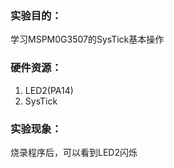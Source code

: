 ### 实验目的：

学习MSPM0G3507的SysTick基本操作

### 硬件资源：

1. LED2(PA14)
2. SysTick

### 实验现象：

烧录程序后，可以看到LED2闪烁
